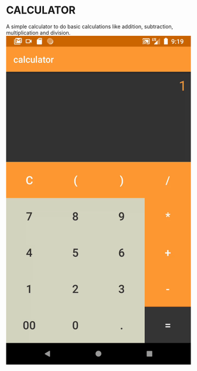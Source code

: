 # CALCULATOR

A simple calculator to do basic calculations like addition, subtraction, multiplication and division.
![calculator gif](./assets/Calculator.gif)

